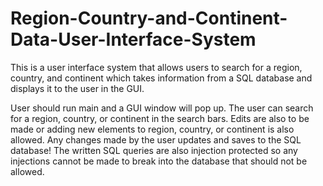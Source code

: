 # Region-Country-and-Continent-Data-User-Interface-System
This is a user interface system that allows users to search for a region, country, and continent which takes information from a SQL database and displays it to the user in the GUI. 

User should run main and a GUI window will pop up. The user can search for a region, country, or continent in the search bars. Edits are also to be made or adding new elements to region, country, or continent is also allowed. Any changes made by the user updates and saves to the SQL database! The written SQL queries are also injection protected so any injections cannot be made to break into the database that should not be allowed.
